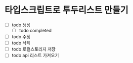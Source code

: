 # 타입스크립트로 투두리스트 만들기

- [ ] todo 생성
  - [ ] todo completed
- [ ] todo 수정
- [ ] todo 삭제
- [ ] todo 로컬스토리지 저장
- [ ] todo api 리스트 가져오기

